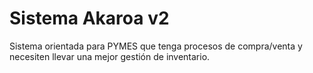# Sistema Akaroa v2
Sistema orientada para PYMES que tenga procesos de compra/venta y necesiten llevar una mejor gestión de inventario.
